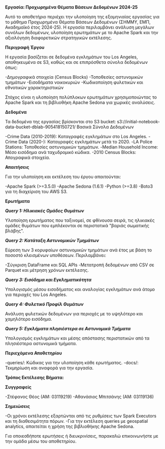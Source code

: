 **Εργασία: Προχωρημένα Θέματα Βάσεων Δεδομένων 2024-25**

Αυτό το αποθετήριο περιέχει την υλοποίηση της εξαμηνιαίας εργασίας για το μάθημα Προχωρημένα Θέματα Βάσεων Δεδομένων (ΣΗΜΜΥ, ΕΜΠ, Ακαδημαϊκό έτος 2024-25). Η εργασία περιλαμβάνει ανάλυση μεγάλων συνόλων δεδομένων, υλοποίηση ερωτημάτων με το Apache Spark και την αξιολόγηση διαφορετικών στρατηγικών εκτέλεσης.

**Περιγραφή Έργου**

Η εργασία βασίζεται σε δεδομένα εγκλημάτων του Los Angeles, αποθηκευμένα σε S3, καθώς και σε επιπρόσθετα σύνολα δεδομένων όπως:

-Δημογραφικά στοιχεία (Census Blocks)
-Τοποθεσίες αστυνομικών τμημάτων
-Εισοδήματα νοικοκυριών
-Κωδικοποίηση φυλετικών και εθνοτικών χαρακτηριστικών

Στόχος είναι η υλοποίηση πολύπλοκων ερωτημάτων χρησιμοποιώντας το Apache Spark και τη βιβλιοθήκη Apache Sedona για χωρικές αναλύσεις.

**Δεδομένα**

Τα δεδομένα της εργασίας βρίσκονται στο S3 bucket:
s3://initial-notebook-data-bucket-dblab-905418150721/
Βασικά Σύνολα Δεδομένων

-Crime Data (2010-2019): Καταγραφές εγκλημάτων στο Los Angeles.
-Crime Data (2020-): Καταγραφές εγκλημάτων μετά το 2020.
-LA Police Stations: Τοποθεσίες αστυνομικών τμημάτων.
-Median Household Income: Μέσο εισόδημα ανά ταχυδρομικό κώδικα.
-2010 Census Blocks: Απογραφικά στοιχεία.

**Απαιτήσεις**

Για την υλοποίηση και εκτέλεση του έργου απαιτούνται:

-Apache Spark (>=3.5.0)
-Apache Sedona (1.6.1)
-Python (>=3.8)
-Boto3 για τη διαχείριση του AWS S3.

**Ερωτήματα**

***Query 1: Ηλικιακές Ομάδες Θυμάτων***

Υλοποίηση ερωτήματος που ταξινομεί, σε φθίνουσα σειρά, τις ηλικιακές ομάδες θυμάτων που εμπλέκονται σε περιστατικά "βαριάς σωματικής βλάβης".

***Query 2: Κατάταξη Αστυνομικών Τμημάτων***

Εύρεση των 3 κορυφαίων αστυνομικών τμημάτων ανά έτος με βάση το ποσοστό κλεισμένων υποθέσεων. Περιλαμβάνει:

-Σύγκριση DataFrame και SQL APIs
-Μετατροπή δεδομένων από CSV σε Parquet και μέτρηση χρόνων εκτέλεσης.

***Query 3: Εισόδημα και Εγκληματικότητα***

Υπολογισμός μέσου εισοδήματος και αναλογίας εγκλημάτων ανά άτομο για περιοχές του Los Angeles.

***Query 4: Φυλετικό Προφίλ Θυμάτων***

Ανάλυση φυλετικών δεδομένων για περιοχές με το υψηλότερο και χαμηλότερο εισόδημα.

***Query 5: Εγκλήματα πλησιέστερα σε Αστυνομικά Τμήματα***

Υπολογισμός εγκλημάτων και μέσης απόστασης περιστατικών από τα πλησιέστερα αστυνομικά τμήματα.

**Περιεχόμενα Αποθετηρίου**

-queries/: Κώδικας για την υλοποίηση κάθε ερωτήματος.
-docs/: Τεκμηρίωση και αναφορά για την εργασία.

**Τρόπος Εκτέλεσης**
**Βήματα:**

 

**Συγγραφείς**

-Στέφανος Θέος (ΑΜ: 03119219)
-Αθανάσιος Μπιτσάνης (ΑΜ: 03119136)

**Σημειώσεις**

-Οι χρόνοι εκτέλεσης εξαρτώνται από τις ρυθμίσεις των Spark Executors και τη διαθεσιμότητα πόρων.
-Για την εκτέλεση queries με geospatial analytics, απαιτείται η χρήση της βιβλιοθήκης Apache Sedona.

Για οποιεσδήποτε ερωτήσεις ή διευκρινίσεις, παρακαλώ επικοινωνήστε με την ομάδα μέσω του αποθετηρίου.
